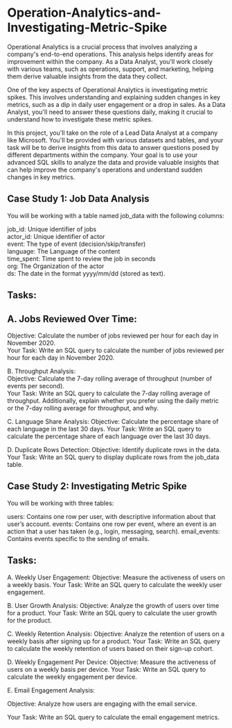 # Operation-Analytics-and-Investigating-Metric-Spike

Operational Analytics is a crucial process that involves analyzing a company's end-to-end operations. This analysis helps identify areas for improvement within the company. As a Data Analyst, you'll work closely with various teams, such as operations, support, and marketing, helping them derive valuable insights from the data they collect.

One of the key aspects of Operational Analytics is investigating metric spikes. This involves understanding and explaining sudden changes in key metrics, such as a dip in daily user engagement or a drop in sales. As a Data Analyst, you'll need to answer these questions daily, making it crucial to understand how to investigate these metric spikes.

In this project, you'll take on the role of a Lead Data Analyst at a company like Microsoft. You'll be provided with various datasets and tables, and your task will be to derive insights from this data to answer questions posed by different departments within the company. Your goal is to use your advanced SQL skills to analyze the data and provide valuable insights that can help improve the company's operations and understand sudden changes in key metrics.



## Case Study 1: Job Data Analysis  

You will be working with a table named job_data with the following columns:

job_id: Unique identifier of jobs  
actor_id: Unique identifier of actor      
event: The type of event (decision/skip/transfer)  
language: The Language of the content  
time_spent: Time spent to review the job in seconds  
org: The Organization of the actor  
ds: The date in the format yyyy/mm/dd (stored as text).

## Tasks:

## A. Jobs Reviewed Over Time:  
   Objective: Calculate the number of jobs reviewed per hour for each day in November 2020.  
   Your Task: Write an SQL query to calculate the number of jobs reviewed per hour for each day in November 2020.

B. Throughput Analysis:  
Objective: Calculate the 7-day rolling average of throughput (number of events per second).  
    Your Task: Write an SQL query to calculate the 7-day rolling average of throughput. Additionally, explain whether you prefer using the     daily metric or the 7-day rolling average for throughput, and why.

C. Language Share Analysis:
    Objective: Calculate the percentage share of each language in the last 30 days.
    Your Task: Write an SQL query to calculate the percentage share of each language over the last 30 days.

D. Duplicate Rows Detection:
    Objective: Identify duplicate rows in the data.
    Your Task: Write an SQL query to display duplicate rows from the job_data table.

## Case Study 2: Investigating Metric Spike
You will be working with three tables:

users: Contains one row per user, with descriptive information about that user’s account.
events: Contains one row per event, where an event is an action that a user has taken (e.g., login, messaging, search).
email_events: Contains events specific to the sending of emails.

## Tasks:

A. Weekly User Engagement:
    Objective: Measure the activeness of users on a weekly basis.
    Your Task: Write an SQL query to calculate the weekly user engagement.

B. User Growth Analysis:
    Objective: Analyze the growth of users over time for a product.
    Your Task: Write an SQL query to calculate the user growth for the product.

C. Weekly Retention Analysis:
    Objective: Analyze the retention of users on a weekly basis after signing up for a product.
    Your Task: Write an SQL query to calculate the weekly retention of users based on their sign-up cohort.

D. Weekly Engagement Per Device:
    Objective: Measure the activeness of users on a weekly basis per device.
    Your Task: Write an SQL query to calculate the weekly engagement per device.

E. Email Engagement Analysis:

Objective: Analyze how users are engaging with the email service.

Your Task: Write an SQL query to calculate the email engagement metrics.





